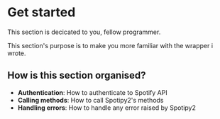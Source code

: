 # Get started
This section is decicated to you, fellow programmer.

This section's purpose is to make you more familiar with the wrapper i wrote.

## How is this section organised?

- **Authentication**: How to authenticate to Spotify API
- **Calling methods**: How to call Spotipy2's methods
- **Handling errors**: How to handle any error raised by Spotipy2